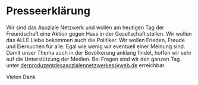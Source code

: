 # Presseerklärung 

Wir sind das Asoziale Netzwerk und wollen am heutigen Tag der Freundschaft eine Aktion gegen Hass in der Gesellschaft stellen.
Wir wollen das ALLE Liebe bekommen auch die Politiker. Wir wollen Frieden, Freude und Eierkuchen für alle. Egal wie wenig wir eventuell einer Meinung sind.
Damit unser Thema auch in der Bevölkerung anklang findet, hoffen wir sehr auf die Unterstützung der Medien. 
Bei Fragen sind wir den ganzen Tag unter derproduzentdesasozialennetzwerkes@web.de erreichbar.
 
Vielen Dank
